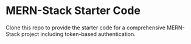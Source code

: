 # MERN-Stack Starter Code

Clone this repo to provide the starter code for a comprehensive MERN-Stack project including token-based authentication.

